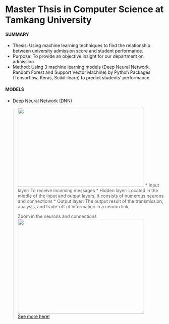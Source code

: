 # Master Thsis in Computer Science at Tamkang University
#### SUMMARY
* Thesis: Using machine learning techniques to find the relationship between university admission score and student performance.       
* Purpose: To provide an objective insight for our department on admission.       
* Method: Using 3 machine learning models (Deep Neural Network, Random Forest and Support Vector Machine) by Python Packages (Tensorflow, Keras, Scikit-learn) to predict students’ performance.      

#### MODELS
* Deep Neural Network (DNN)      
><img width="400" height="250" src="https://github.com/SS-rong/MS_Research-/blob/main/img/DNN-1.png"/>      
>* Input layer: To receive incoming messages      
>* Hidden layer: Located in the middle of the input and output layers, it consists of numerous neurons and connections       
>* Output layer: The output result of the transmission, analysis, and trade-off of information in a neuron link       
>        
> Zoom in the neurons and connections       
><img width="400" height="300" src="https://github.com/SS-rong/MS_Research-/blob/main/img/DNN-3.png"/>  
[See more here!](https://github.com/SS-rong/MS_Research-/blob/main/documents/Thsis_english.pdf)
